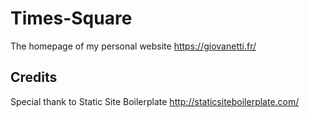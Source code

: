 # Times-Square #

The homepage of my personal website https://giovanetti.fr/

## Credits ##

Special thank to Static Site Boilerplate http://staticsiteboilerplate.com/